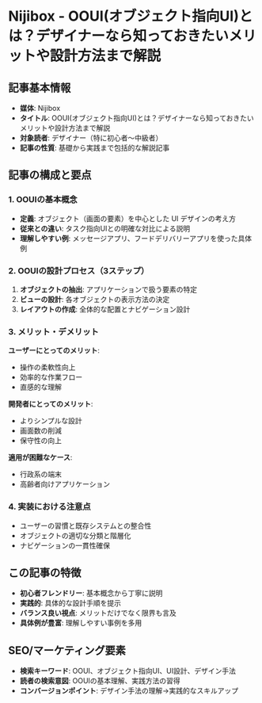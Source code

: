 # Nijibox - OOUI(オブジェクト指向UI)とは？デザイナーなら知っておきたいメリットや設計方法まで解説

## 記事基本情報
- **媒体**: Nijibox
- **タイトル**: OOUI(オブジェクト指向UI)とは？デザイナーなら知っておきたいメリットや設計方法まで解説
- **対象読者**: デザイナー（特に初心者〜中級者）
- **記事の性質**: 基礎から実践まで包括的な解説記事

## 記事の構成と要点

### 1. OOUIの基本概念
- **定義**: オブジェクト（画面の要素）を中心とした UI デザインの考え方
- **従来との違い**: タスク指向UIとの明確な対比による説明
- **理解しやすい例**: メッセージアプリ、フードデリバリーアプリを使った具体例

### 2. OOUIの設計プロセス（3ステップ）
1. **オブジェクトの抽出**: アプリケーションで扱う要素の特定
2. **ビューの設計**: 各オブジェクトの表示方法の決定
3. **レイアウトの作成**: 全体的な配置とナビゲーション設計

### 3. メリット・デメリット
**ユーザーにとってのメリット**:
- 操作の柔軟性向上
- 効率的な作業フロー
- 直感的な理解

**開発者にとってのメリット**:
- よりシンプルな設計
- 画面数の削減
- 保守性の向上

**適用が困難なケース**:
- 行政系の端末
- 高齢者向けアプリケーション

### 4. 実装における注意点
- ユーザーの習慣と既存システムとの整合性
- オブジェクトの適切な分類と階層化
- ナビゲーションの一貫性確保

## この記事の特徴
- **初心者フレンドリー**: 基本概念から丁寧に説明
- **実践的**: 具体的な設計手順を提示
- **バランス良い視点**: メリットだけでなく限界も言及
- **具体例が豊富**: 理解しやすい事例を多用

## SEO/マーケティング要素
- **検索キーワード**: OOUI、オブジェクト指向UI、UI設計、デザイン手法
- **読者の検索意図**: OOUIの基本理解、実践方法の習得
- **コンバージョンポイント**: デザイン手法の理解→実践的なスキルアップ 